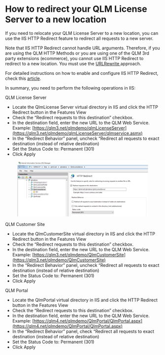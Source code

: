 # How to redirect your QLM License Server to a new location

If you need to relocate your QLM License Server to a new location, you can use the IIS HTTP Redirect feature to redirect all requests to a new server.&#x20;

Note that IIS HTTP Redirect cannot handle URL arguments. Therefore, if you are using the QLM HTTP Methods or you are using one of the QLM 3rd party extensions (ecommerce), you cannot use IIS HTTP Redirect to redirect to a new location. You must use the [URLRewrite ](how-to-redirect-the-qlm-license-server-using-url-rewrite.md)approach.

For detailed instructions on how to enable and configure IIS HTTP Redirect, check this [article](http://www.iis.net/configreference/system.webserver/httpredirect).

In summary, you need to perform the following operations in IIS:&#x20;

QLM License Server

* Locate the QlmLicense Server virtual directory in IIS and click the HTTP Redirect button in the Features View
* Check the “Redirect requests to this destination” checkbox.
* In the destination field, enter the new URL to the QLM Web Service. Example: [https://qlm3.net/qlmdemo/qlmLicenseServer](https://qlm3.net/qlmdemo/qlmLicenseServer/qlmservice.asmx)
* In the “Redirect Behavior” panel, uncheck “Redirect all requests to exact destination (instead of relative destination)
* Set the Status Code to: Permanent (301)
* Click Apply

<figure><img src="../.gitbook/assets/image (47).png" alt=""><figcaption></figcaption></figure>

QLM Customer Site

* Locate the QlmCustomerSite virtual directory in IIS and click the HTTP Redirect button in the Features View
* Check the “Redirect requests to this destination” checkbox.
* In the destination field, enter the new URL to the QLM Web Service. Example: [https://qlm3.net/qlmdemo/QlmCustomerSite](https://qlm3.net/qlmdemo/QlmCustomerSite)
* In the “Redirect Behavior” panel, uncheck “Redirect all requests to exact destination (instead of relative destination)
* Set the Status Code to: Permanent (301)
* Click Apply

QLM Portal

* Locate the QlmPortal virtual directory in IIS and click the HTTP Redirect button in the Features View
* Check the “Redirect requests to this destination” checkbox.
* In the destination field, enter the new URL to the QLM Web Service. Example: [https://qlm4.net/qlmdemo/QlmPortal/QlmPortal.aspx](https://qlm4.net/qlmdemo/QlmPortal/QlmPortal.aspx)
* In the “Redirect Behavior” panel, check “Redirect all requests to exact destination (instead of relative destination)
* Set the Status Code to: Permanent (301)
* Click Apply
